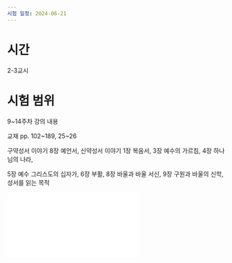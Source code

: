 ```yaml
---
시험 일정: 2024-06-21
---
```

# 시간
2-3교시

# 시험 범위 
9~14주차 강의 내용

교재 pp. 102~189, 25~26

구약성서 이야기 8장 예언서, 신약성서 이야기 1장 복음서, 3장 예수의 가르침, 4장 하나님의 나라,

5장 예수 그리스도의 십자가, 6장 부활, 8장 바울과 바울 서신, 9장 구원과 바울의 신학, 성서를 읽는 목적

![](자유와%20구원의%20텍스트%20성서_윤덕규_동연.pdf)